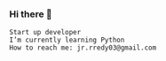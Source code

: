 ### Hi there 👋
    Start up developer
    I’m currently learning Python
    How to reach me: jr.rredy03@gmail.com
    
<!--
**JoeRivs/JoeRivs** is a ✨ _special_ ✨ repository because its `README.md` (this file) appears on your GitHub profile.

Here are some ideas to get you started:

- 🔭 I’m currently working on ...
- 🌱 I’m currently learning ...
- 👯 I’m looking to collaborate on ...
- 🤔 I’m looking for help with ...
- 💬 Ask me about ...
- 📫 How to reach me: jr.rredy03@gmail.com
- 😄 Pronouns: ...
- ⚡ Fun fact: ...
-->
